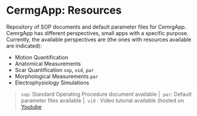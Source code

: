 # CermgApp: Resources
Repository of SOP documents and default parameter files for CemrgApp.
CemrgApp has different perspectives, small apps with a specific purpose. 
Currently, the available perspectives are 
(the ones with resources available are indicated):

+ Motion Quantification
+ Anatomical Measurements
+ Scar Quantification `sop`, `vid`, `par`
+ Morphological Measurements `par`
+ Electrophysiology Simulations

> `sop`: Standard Operating Procedure document available | 
> `par`: Default parameter files available | 
> `vid` : Video tutorial available (hosted on [Youtube](https://www.youtube.com/channel/UCOp6Hyaq6p2cD46ENmW8RWA)
